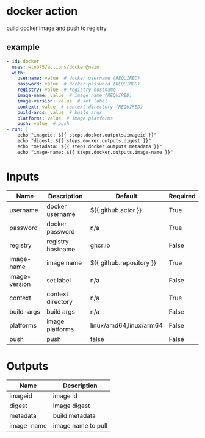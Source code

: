 # docker action

build docker image and push to registry


## example

```yaml
- id: docker
  uses: wtnb75/actions/docker@main
  with:
    username: value  # docker username (REQUIRED)
    password: value  # docker password (REQUIRED)
    registry: value  # registry hostname
    image-name: value  # image name (REQUIRED)
    image-version: value  # set label
    context: value  # context directory (REQUIRED)
    build-args: value  # build args
    platforms: value  # image platforms
    push: value  # push
- run: |
    echo "imageid: ${{ steps.docker.outputs.imageid }}"
    echo "digest: ${{ steps.docker.outputs.digest }}"
    echo "metadata: ${{ steps.docker.outputs.metadata }}"
    echo "image-name: ${{ steps.docker.outputs.image-name }}"
```

# Inputs

| Name | Description | Default | Required |
|------|-------------|---------|----------|
| username | docker username | ${{ github.actor }} | True |
| password | docker password | n/a | True |
| registry | registry hostname | ghcr.io | False |
| image-name | image name | ${{ github.repository }} | True |
| image-version | set label | n/a | False |
| context | context directory | n/a | True |
| build-args | build args | n/a | False |
| platforms | image platforms | linux/amd64,linux/arm64 | False |
| push | push | false | False |

# Outputs

| Name | Description |
|------|-------------|
| imageid | image id |
| digest | image digest |
| metadata | build metadata |
| image-name | image name to pull |
